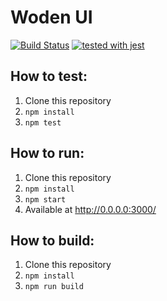 # Woden UI

[![Build Status](https://travis-ci.com/482solutions/woden-ui.svg?token=4rsqzqXw7ZTfg4fDzTv7&branch=master)](https://travis-ci.com/482solutions/woden-ui)
[![tested with jest](https://img.shields.io/badge/tested_with-jest-99424f.svg)](https://github.com/facebook/jest)

## How to test:
1. Clone this repository
2. `npm install`
3. `npm test`
## How to run:
1. Clone this repository
2. `npm install`
3. `npm start`
4. Available at http://0.0.0.0:3000/
## How to build:
1. Clone this repository
2. `npm install`
3. `npm run build`
